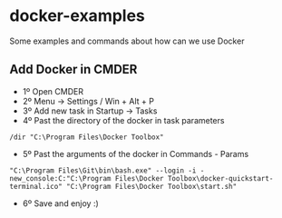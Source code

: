 # docker-examples
Some examples and commands about how can we use Docker 

## Add Docker in CMDER
+ 1º Open CMDER
+ 2º Menu -> Settings / Win + Alt + P
+ 3º Add new task in Startup -> Tasks
+ 4º Past the directory of the docker in task parameters
```
/dir "C:\Program Files\Docker Toolbox"
```
+ 5º Past the arguments of the docker in Commands - Params
```
"C:\Program Files\Git\bin\bash.exe" --login -i -new_console:C:"C:\Program Files\Docker Toolbox\docker-quickstart-terminal.ico" "C:\Program Files\Docker Toolbox\start.sh"
```
+ 6º Save and enjoy :)

##
